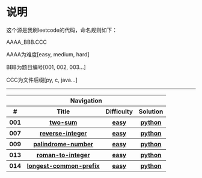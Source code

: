 # 说明
这个源是我刷leetcode的代码，命名规则如下：

AAAA_BBB.CCC

AAAA为难度[easy, medium, hard]

BBB为题目编号[001, 002, 003...]

CCC为文件后缀[py, c, java...]


-------

<table>
    <tr>
        <th colspan="4">
            <b>Navigation</b>
        </th>
    </tr>
    <tr>
        <th>#</th>
        <th>Title</th>
        <th>Difficulty</th>
        <th>Solution</th>
    </tr>	
    <tr>
        <th>001</th>
        <th>
			<a href="https://leetcode-cn.com/problems/two-sum/"> two-sum </a>
		</th>
        <th>
			<a href="https://leetcode-cn.com/problemset/all/?difficulty=%E7%AE%80%E5%8D%95"> easy </a>
		</th>
        <th>
			<a href="./easy_001_two-sum.py"> python </a>
		</th>
    </tr>	
    <tr>
        <th>007</th>
        <th>
			<a href="https://leetcode-cn.com/problems/reverse-integer/"> reverse-integer </a>
		</th>
        <th>
			<a href="https://leetcode-cn.com/problemset/all/?difficulty=%E7%AE%80%E5%8D%95"> easy </a>
		</th>
        <th>
			<a href="./easy_007_reverse-integer.py"> python </a>
		</th>
    </tr>	
    <tr>
        <th>009</th>
        <th>
			<a href="https://leetcode-cn.com/problems/palindrome-number/"> palindrome-number </a>
		</th>
        <th>
			<a href="https://leetcode-cn.com/problemset/all/?difficulty=%E7%AE%80%E5%8D%95"> easy </a>
		</th>
        <th>
			<a href="./easy_009_palindrome-number.py"> python </a>
		</th>
    </tr>	
    <tr>
        <th>013</th>
        <th>
			<a href="https://leetcode-cn.com/problems/roman-to-integer/"> roman-to-integer </a>
		</th>
        <th>
			<a href="https://leetcode-cn.com/problemset/all/?difficulty=%E7%AE%80%E5%8D%95"> easy </a>
		</th>
        <th>
			<a href="./easy_013_roman-to-integer.py"> python </a>
		</th>
    </tr>	
    <tr>
        <th>014</th>
        <th>
			<a href="https://leetcode-cn.com/problems/longest-common-prefix/"> longest-common-prefix </a>
		</th>
        <th>
			<a href="https://leetcode-cn.com/problemset/all/?difficulty=%E7%AE%80%E5%8D%95"> easy </a>
		</th>
        <th>
			<a href="./easy_014_longest-common-prefix.py"> python </a>
		</th>
    </tr>
</table>


